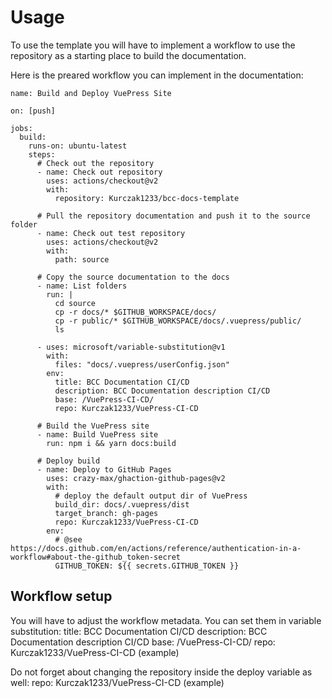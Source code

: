 # Usage

To use the template you will have to implement a workflow to use the repository as a starting place to build the documentation.

Here is the preared workflow you can implement in the documentation:
```
name: Build and Deploy VuePress Site

on: [push]

jobs:
  build:
    runs-on: ubuntu-latest
    steps:
      # Check out the repository
      - name: Check out repository
        uses: actions/checkout@v2
        with:
          repository: Kurczak1233/bcc-docs-template 

      # Pull the repository documentation and push it to the source folder
      - name: Check out test repository
        uses: actions/checkout@v2
        with:
          path: source

      # Copy the source documentation to the docs
      - name: List folders
        run: |
          cd source
          cp -r docs/* $GITHUB_WORKSPACE/docs/
          cp -r public/* $GITHUB_WORKSPACE/docs/.vuepress/public/
          ls

      - uses: microsoft/variable-substitution@v1
        with:
          files: "docs/.vuepress/userConfig.json"
        env:
          title: BCC Documentation CI/CD
          description: BCC Documentation description CI/CD
          base: /VuePress-CI-CD/
          repo: Kurczak1233/VuePress-CI-CD

      # Build the VuePress site
      - name: Build VuePress site
        run: npm i && yarn docs:build

      # Deploy build
      - name: Deploy to GitHub Pages
        uses: crazy-max/ghaction-github-pages@v2
        with:
          # deploy the default output dir of VuePress
          build_dir: docs/.vuepress/dist
          target_branch: gh-pages
          repo: Kurczak1233/VuePress-CI-CD
        env:
          # @see https://docs.github.com/en/actions/reference/authentication-in-a-workflow#about-the-github_token-secret
          GITHUB_TOKEN: ${{ secrets.GITHUB_TOKEN }}
```

## Workflow setup

You will have to adjust the workflow metadata. You can set them in variable substitution:
  title: BCC Documentation CI/CD
  description: BCC Documentation description CI/CD
  base: /VuePress-CI-CD/
  repo: Kurczak1233/VuePress-CI-CD
    (example)
  
Do not forget about changing the repository inside the deploy variable as well:
  repo: Kurczak1233/VuePress-CI-CD (example)
